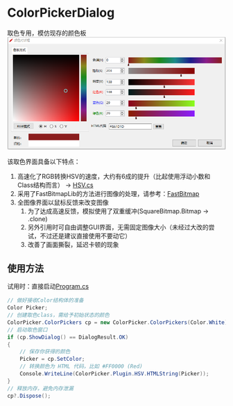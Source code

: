 # ColorPickerDialog
取色专用，模仿现存的颜色板
![ColorPicker](/ColorPicker.png)

该取色界面具备以下特点：
1. 高速化了RGB转换HSV的速度，大约有6成的提升（比起使用浮动小数和Class结构而言） ->  [HSV.cs](ColorPickerDialog/Plugin/HSV.cs)
2. 采用了FastBitmapLib的方法进行图像的处理，请参考：[FastBitmap](https://github.com/LuizZak/FastBitmap)
3. 全图像界面以鼠标反馈来改变图像
   1. 为了达成高速反馈，模拟使用了双重缓冲(SquareBitmap.Bitmap -> .clone)
   2. 另外引用时可自由调整GUI界面，无需固定图像大小（未经过大改的尝试，不过还是建议直接使用不要动它）
   3. 改善了画面撕裂，延迟卡顿的现象

## 使用方法
试用时：直接启动[Program.cs](/ColorPickerDialog/Program.cs)
```Cs
// 做好接收Color结构体的准备
Color Picker; 
// 创建取色class，需给予初始状态的颜色
ColorPicker.ColorPickers cp = new ColorPicker.ColorPickers(Color.White);
// 启动取色窗口
if (cp.ShowDialog() == DialogResult.OK)
{
    // 保存你获得的颜色
    Picker = cp.SetColor;
    // 转换颜色为 HTML 代码，比如 #FF0000 (Red)
    Console.WriteLine(ColorPicker.Plugin.HSV.HTMLString(Picker));
}
// 释放内存，避免内存泄漏
cp?.Dispose();
```

